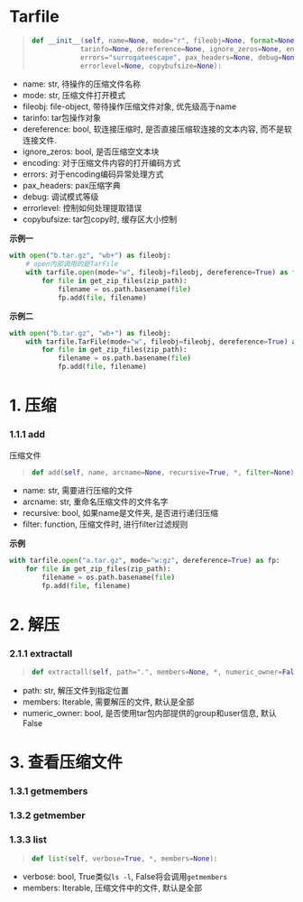 # Tarfile

> ```python
> def __init__(self, name=None, mode="r", fileobj=None, format=None,
>             tarinfo=None, dereference=None, ignore_zeros=None, encoding=None,
>             errors="surrogateescape", pax_headers=None, debug=None,
>             errorlevel=None, copybufsize=None):
> ```

* name: str, 待操作的压缩文件名称
* mode: str, 压缩文件打开模式
* fileobj: file-object, 带待操作压缩文件对象, 优先级高于name
* tarinfo: tar包操作对象
* dereference: bool, 软连接压缩时, 是否直接压缩软连接的文本内容, 而不是软连接文件.
* ignore_zeros: bool, 是否压缩空文本块
* encoding: 对于压缩文件内容的打开编码方式
* errors: 对于encoding编码异常处理方式
* pax_headers: pax压缩字典
* debug: 调试模式等级
* errorlevel: 控制如何处理提取错误
* copybufsize: tar包copy时, 缓存区大小控制

**示例一**

```python
with open("b.tar.gz", "wb+") as fileobj:
    # open内部调用的是TarFile
    with tarfile.open(mode="w", fileobj=fileobj, dereference=True) as fp:
        for file in get_zip_files(zip_path):
            filename = os.path.basename(file)
            fp.add(file, filename)
```

**示例二**

```python
with open("b.tar.gz", "wb+") as fileobj:
    with tarfile.TarFile(mode="w", fileobj=fileobj, dereference=True) as fp:
        for file in get_zip_files(zip_path):
            filename = os.path.basename(file)
            fp.add(file, filename)
```

# 1. 压缩

### 1.1.1 add

压缩文件

> ```python
> def add(self, name, arcname=None, recursive=True, *, filter=None):
> ```

* name: str, 需要进行压缩的文件
* arcname: str, 重命名压缩文件的文件名字
* recursive: bool, 如果name是文件夹, 是否进行递归压缩
* filter: function, 压缩文件时, 进行filter过滤规则

**示例**

```python
with tarfile.open("a.tar.gz", mode="w:gz", dereference=True) as fp:
    for file in get_zip_files(zip_path):
        filename = os.path.basename(file)
        fp.add(file, filename)
```

# 2. 解压

### 2.1.1 extractall

> ```python
> def extractall(self, path=".", members=None, *, numeric_owner=False):
> ```

* path: str, 解压文件到指定位置
* members: Iterable, 需要解压的文件, 默认是全部
* numeric_owner: bool, 是否使用tar包内部提供的group和user信息, 默认False

# 3. 查看压缩文件

### 1.3.1 getmembers

### 1.3.2 getmember

### 1.3.3 list

> ```python
> def list(self, verbose=True, *, members=None):
> ```

* verbose: bool, True类似`ls -l`, False将会调用`getmembers`
* members: Iterable, 压缩文件中的文件, 默认是全部